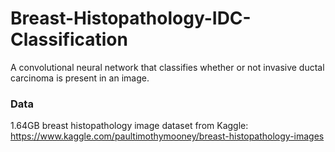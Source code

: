 # Breast-Histopathology-IDC-Classification
A convolutional neural network that classifies whether or not invasive ductal carcinoma is present in an image. 

### Data
1.64GB breast histopathology image dataset from Kaggle: https://www.kaggle.com/paultimothymooney/breast-histopathology-images
